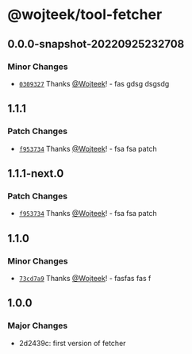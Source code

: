 # @wojteek/tool-fetcher

## 0.0.0-snapshot-20220925232708

### Minor Changes

- [`0309327`](https://github.com/Wojteek/test-gh-registry/commit/0309327e951e89fbe77df0de18b7129bb9d9e02a) Thanks [@Wojteek](https://github.com/Wojteek)! - fas gdsg dsgsdg

## 1.1.1

### Patch Changes

- [`f953734`](https://github.com/Wojteek/test-gh-registry/commit/f9537345f7142def0a5bcaad97f4d42da32fc2ac) Thanks [@Wojteek](https://github.com/Wojteek)! - fsa fsa patch

## 1.1.1-next.0

### Patch Changes

- [`f953734`](https://github.com/Wojteek/test-gh-registry/commit/f9537345f7142def0a5bcaad97f4d42da32fc2ac) Thanks [@Wojteek](https://github.com/Wojteek)! - fsa fsa patch

## 1.1.0

### Minor Changes

- [`73cd7a9`](https://github.com/Wojteek/test-gh-registry/commit/73cd7a92e97b8cb8d588b5d332de95849d4a117c) Thanks [@Wojteek](https://github.com/Wojteek)! - fasfas fas f

## 1.0.0

### Major Changes

- 2d2439c: first version of fetcher

